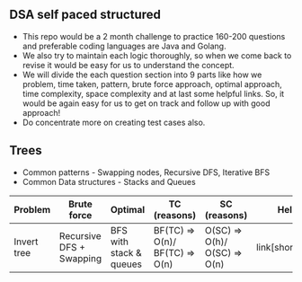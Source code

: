 ## DSA self paced structured

- This repo would be a 2 month challenge to practice 160-200 questions and preferable coding languages are Java and Golang.
- We also try to maintain each logic thoroughly, so when we come back to revise it would be easy for us to understand the concept.
- We will divide the each question section into 9 parts like how we problem, time taken, pattern, brute force approach, optimal approach, time complexity, space complexity and at last some helpful links. So, it would be again easy for us to get on track and follow up with good approach!
- Do concentrate more on creating test cases also.

## Trees

- Common patterns - Swapping nodes, Recursive DFS, Iterative BFS
- Common Data structures - Stacks and Queues

| Problem     | Brute force              | Optimal                 | TC (reasons)                   | SC (reasons)                 | Helpful links           |
| ----------- | ------------------------ | ----------------------- | ------------------------------ | ---------------------------- | ----------------------- |
| Invert tree | Recursive DFS + Swapping | BFS with stack & queues | BF(TC) => O(n)/ BF(TC) => O(n) | O(SC) => O(h)/ O(SC) => O(n) | link[shorturl.at/cHKS4] |

